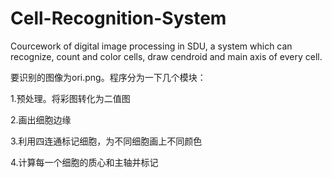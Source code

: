 # Cell-Recognition-System
Courcework of digital image processing in SDU, a system which can recognize, count and color cells, draw cendroid and main axis of every cell.

要识别的图像为ori.png。程序分为一下几个模块：

1.预处理。将彩图转化为二值图

2.画出细胞边缘

3.利用四连通标记细胞，为不同细胞画上不同颜色

4.计算每一个细胞的质心和主轴并标记
